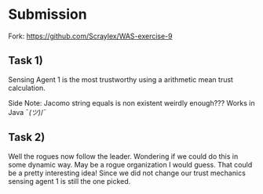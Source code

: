 # Submission

Fork: https://github.com/Scraylex/WAS-exercise-9

## Task 1)

Sensing Agent 1 is the most trustworthy using a arithmetic mean trust calculation.

Side Note: Jacomo string equals is non existent weirdly enough??? Works in Java ¯_(ツ)_/¯

## Task 2)

Well the rogues now follow the leader. Wondering if we could do this in some dynamic way. May be a rogue organization I would guess. That could be a pretty interesting idea!
Since we did not change our trust mechanics sensing agent 1 is still the one picked.